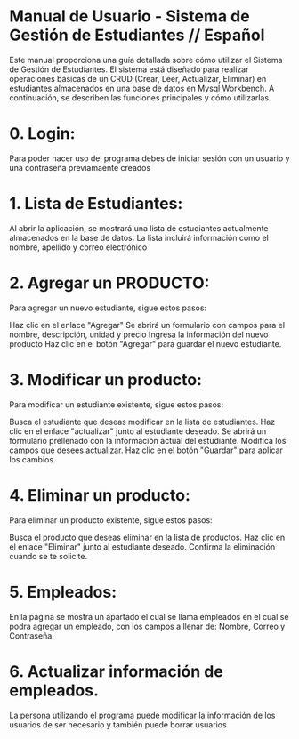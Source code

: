 
# Manual de Usuario - Sistema de Gestión de Estudiantes // Español

Este manual proporciona una guía detallada sobre cómo utilizar el Sistema de Gestión de Estudiantes. El sistema está diseñado para realizar operaciones básicas de un CRUD (Crear, Leer, Actualizar, Eliminar) en estudiantes almacenados en una base de datos en Mysql Workbench. A continuación, se describen las funciones principales y cómo utilizarlas.


# 0. Login:
   Para poder hacer uso del programa debes de iniciar sesión con un usuario y una contraseña previamaente creados

# 1. Lista de Estudiantes:
Al abrir la aplicación, se mostrará una lista de estudiantes actualmente almacenados en la base de datos. La lista incluirá información como el nombre, apellido y correo electrónico


# 2. Agregar un PRODUCTO:
Para agregar un nuevo estudiante, sigue estos pasos:

Haz clic en el enlace "Agregar" 
Se abrirá un formulario con campos para el nombre, descripción, unidad y precio
Ingresa la información del nuevo producto
Haz clic en el botón "Agregar" para guardar el nuevo estudiante.

 # 3. Modificar un producto:
Para modificar un estudiante existente, sigue estos pasos:

Busca el estudiante que deseas modificar en la lista de estudiantes.
Haz clic en el enlace "actualizar" junto al estudiante deseado.
Se abrirá un formulario prellenado con la información actual del estudiante.
Modifica los campos que desees actualizar.
Haz clic en el botón "Guardar" para aplicar los cambios.

# 4. Eliminar un producto:
Para eliminar un producto existente, sigue estos pasos:

Busca el producto que deseas eliminar en la lista de productos.
Haz clic en el enlace "Eliminar" junto al estudiante deseado.
Confirma la eliminación cuando se te solicite.

# 5. Empleados:
En la página se mostra un apartado el cual se llama empleados en el cual se podra agregar un empleado, con los campos a llenar de: Nombre, Correo y Contraseña.

# 6. Actualizar información de empleados.
La persona utilizando el programa puede modificar la información de los usuarios de ser necesario y también puede borrar usuarios


